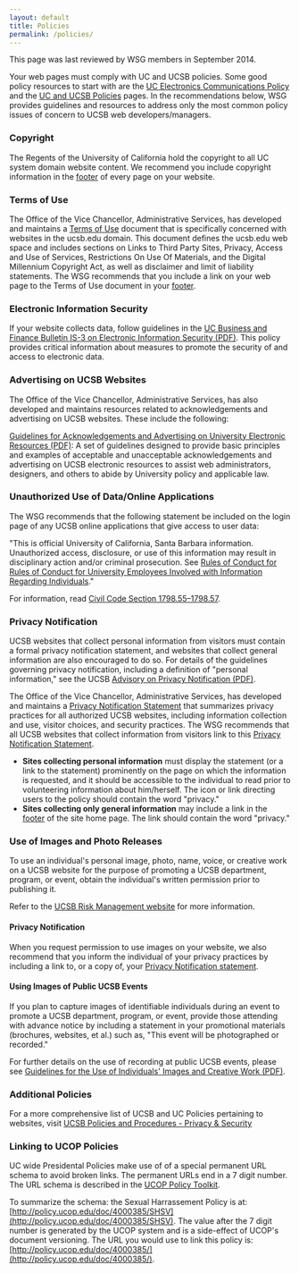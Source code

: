 ```yaml
---
layout: default
title: Policies
permalink: /policies/
---
```


This page was last reviewed by WSG members in September 2014.

Your web pages must comply with UC and UCSB policies. Some good policy
resources to start with are the
[UC Electronics Communications Policy](http://www.ucop.edu/information-technology-services/policies/electronic-communications.html)
and the [UC and UCSB Policies](http://www.policy.ucsb.edu/) pages. In the
recommendations below, WSG provides guidelines and resources to address only
the most common policy issues of concern to UCSB web developers/managers.

### Copyright

The Regents of the University of California hold the copyright to all UC
system domain website content. We recommend you include copyright information
in the [footer](/footer/) of every page on your website.

### Terms of Use

The Office of the Vice Chancellor, Administrative Services, has developed and
maintains a [Terms of Use](http://www.policy.ucsb.edu/terms-of-use/)
document that is specifically concerned with websites in the ucsb.edu domain.
This document defines the ucsb.edu web space and includes sections on Links to
Third Party Sites, Privacy, Access and Use of Services, Restrictions On Use Of
Materials, and the Digital Millennium Copyright Act, as well as disclaimer and
limit of liability statements. The WSG recommends that you include a link on
your web page to the Terms of Use document in your [footer](/footer/).

### Electronic Information Security

If your website collects data, follow guidelines in the
[UC Business and Finance Bulletin IS-3 on Electronic Information Security (PDF)](http://policy.ucop.edu/doc/7000543/).
This policy provides critical information about measures to promote the
security of and access to electronic data.

### Advertising on UCSB Websites

The Office of the Vice Chancellor, Administrative Services, has also developed
and maintains resources related to acknowledgements and advertising on UCSB
websites. These include the following:

[Guidelines for Acknowledgements and Advertising on University Electronic Resources (PDF)](http://www.policy.ucsb.edu/files/docs/policies/advertising-guide.pdf):
A set of guidelines designed to provide basic principles and examples of
acceptable and unacceptable acknowledgements and advertising on UCSB electronic
resources to assist web administrators, designers, and others to abide by
University policy and applicable law.

### Unauthorized Use of Data/Online Applications

The WSG recommends that the following statement be included on the login page
of any UCSB online applications that give access to user data:

"This is official University of California, Santa Barbara information.
Unauthorized access, disclosure, or use of this information may result in
disciplinary action and/or criminal prosecution. See
[Rules of Conduct for Rules of Conduct for University Employees Involved with Information Regarding Individuals](http://www.ucop.edu/ethics-compliance-audit-services/_files/compliance/privacy/rules-of-conduct.pdf)."

For information, read [Civil Code Section 1798.55–1798.57](https://leginfo.legislature.ca.gov/faces/codes_displayText.xhtml?lawCode=CIV&division=3.&title=1.8.&part=4.&chapter=1.&article=10).

### Privacy Notification

UCSB websites that collect personal information from visitors must contain a
formal privacy notification statement, and websites that collect general
information are also encouraged to do so. For details of the guidelines
governing privacy notification, including a definition of "personal
information," see the UCSB
[Advisory on Privacy Notification (PDF)](http://www.policy.ucsb.edu/files/docs/policies/privacy-statement-advisory.pdf).

The Office of the Vice Chancellor, Administrative Services, has developed and
maintains a [Privacy Notification Statement](http://www.policy.ucsb.edu/privacy-notification/)
that summarizes privacy practices for all authorized UCSB websites, including
information collection and use, visitor choices, and security practices. The
WSG recommends that all UCSB websites that collect information from visitors
link to this [Privacy Notification Statement](http://www.policy.ucsb.edu/privacy-notification/).

* **Sites collecting personal information** must display the statement (or a link to the statement) prominently on the page on which the information is requested, and it should be accessible to the individual to read prior to volunteering information about him/herself. The icon or link directing users to the policy should contain the word "privacy."
* **Sites collecting only general information** may include a link in the [footer](/footer/) of the site home page. The link should contain the word "privacy."

### Use of Images and Photo Releases

To use an individual's personal image, photo, name, voice, or creative work on
a UCSB website for the purpose of promoting a UCSB department, program, or
event, obtain the individual's written permission prior to publishing it.

Refer to the [UCSB Risk Management website](http://www.ehs.ucsb.edu/riskmanagement/releases)
for more information.

#### Privacy Notification

When you request permission to use images on your website, we also recommend
that you inform the individual of your privacy practices by including a link
to, or a copy of, your
[Privacy Notification statement](#privacy-notification).

#### Using Images of Public UCSB Events

If you plan to capture images of identifiable individuals during an event to
promote a UCSB department, program, or event, provide those attending with
advance notice by including a statement in your promotional materials
(brochures, websites, et al.) such as, "This event will be photographed or
recorded."

For further details on the use of recording at public UCSB events, please see
[Guidelines for the Use of Individuals' Images and Creative Work (PDF)](http://www.policy.ucsb.edu/files/docs/policies/use-of-images.pdf).

### Additional Policies

For a more comprehensive list of UCSB and UC Policies pertaining to websites,
visit
[UCSB Policies and Procedures - Privacy & Security](http://www.policy.ucsb.edu/information-stewardship/information-practices/privacy-security)

### Linking to UCOP Policies

UC wide Presidental Policies make use of of a special permanent URL schema to
avoid broken links. The permanent URLs end in a 7 digit number. The URL schema
is described in the
[UCOP Policy Toolkit](http://www.ucop.edu/ethics-compliance-audit-services/policy/policy-toolkit.html).

To summarize the schema: the Sexual Harrassement Policy is at:
[http://policy.ucop.edu/doc/4000385/SHSV](http://policy.ucop.edu/doc/4000385/SHSV).
The value after the 7 digit number is generated by the UCOP system and is a
side-effect of UCOP's document versioning. The URL you would use to link this
policy is: [http://policy.ucop.edu/doc/4000385/](http://policy.ucop.edu/doc/4000385/).

